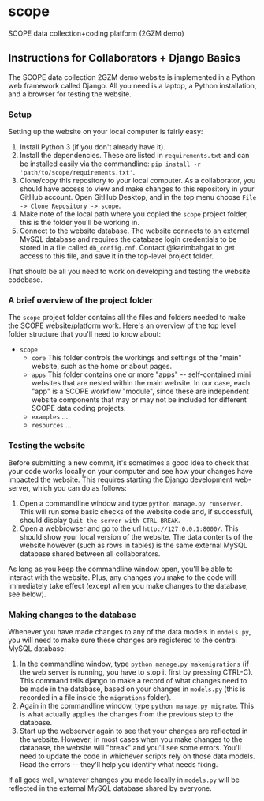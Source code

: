 # scope

SCOPE data collection+coding platform (2GZM demo)

## Instructions for Collaborators + Django Basics

The SCOPE data collection 2GZM demo website is implemented in a Python web framework called Django. All you need is a laptop, a Python installation, and a browser for testing the website. 

### Setup

Setting up the website on your local computer is fairly easy: 

1. Install Python 3 (if you don't already have it). 
2. Install the dependencies. These are listed in `requirements.txt` and can be installed easily via the commandline: `pip install -r 'path/to/scope/requirements.txt'`.
3. Clone/copy this repository to your local computer. As a collaborator, you should have access to view and make changes to this repository in your GitHub account. Open GitHub Desktop, and in the top menu choose `File -> Clone Repository -> scope`. 
4. Make note of the local path where you copied the `scope` project folder, this is the folder you'll be working in. 
5. Connect to the website database. The website connects to an external MySQL database and requires the database login credentials to be stored in a file called `db_config.cnf`. Contact @karimbahgat to get access to this file, and save it in the top-level project folder. 

That should be all you need to work on developing and testing the website codebase. 

### A brief overview of the project folder

The `scope` project folder contains all the files and folders needed to make the SCOPE website/platform work. Here's an overview of the top level folder structure that you'll need to know about:

- `scope`
	- `core`
		This folder controls the workings and settings of the "main" website, such as the home or about pages. 
	- `apps`
		This folder contains one or more "apps" -- self-contained mini websites that are nested within the main website. In our case, each "app" is a SCOPE workflow "module", since these are independent website components that may or may not be included for different SCOPE data coding projects. 
	- `examples`
		... 
	- `resources`
		... 

### Testing the website

Before submitting a new commit, it's sometimes a good idea to check that your code works locally on your computer and see how your changes have impacted the website. This requires starting the Django development web-server, which you can do as follows:

1. Open a commandline window and type `python manage.py runserver`. This will run some basic checks of the website code and, if successfull, should display `Quit the server with CTRL-BREAK`. 
2. Open a webbrowser and go to the url `http://127.0.0.1:8000/`. This should show your local version of the website. The data contents of the website however (such as rows in tables) is the same external MySQL database shared between all collaborators. 

As long as you keep the commandline window open, you'll be able to interact with the website. Plus, any changes you make to the code will immediately take effect (except when you make changes to the database, see below). 

### Making changes to the database

Whenever you have made changes to any of the data models in `models.py`, you will need to make sure these changes are registered to the central MySQL database:

1. In the commandline window, type `python manage.py makemigrations` (if the web server is running, you have to stop it first by pressing CTRL-C). This command tells django to make a record of what changes need to be made in the database, based on your changes in `models.py` (this is recorded in a file inside the `migrations` folder). 
2. Again in the commandline window, type `python manage.py migrate`. This is what actually applies the changes from the previous step to the database.
3. Start up the webserver again to see that your changes are reflected in the website. However, in most cases when you make changes to the database, the website will "break" and you'll see some errors. You'll need to update the code in whichever scripts rely on those data models. Read the errors -- they'll help you identify what needs fixing. 

If all goes well, whatever changes you made locally in `models.py` will be reflected in the external MySQL database shared by everyone. 

